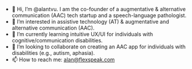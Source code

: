 - 👋 Hi, I’m @alantvu. I am the co-founder of a augmentative & alternative communication (AAC) tech startup and a speech-language pathologist.
- 👀 I’m interested in assistive technology (AT) & augmentative and alternative communication (AAC).
- 🌱 I’m currently learning intuitive UX/UI for individuals with cognitive/communication disabilities.
- 💞️ I’m looking to collaborate on creating an AAC app for individuals with disabilities (e.g., autism, aphasia). 
- 📫 How to reach me: alan@flexspeak.com

<!---
alantvu/alantvu is a ✨ special ✨ repository because its `README.md` (this file) appears on your GitHub profile.
You can click the Preview link to take a look at your changes.
--->
